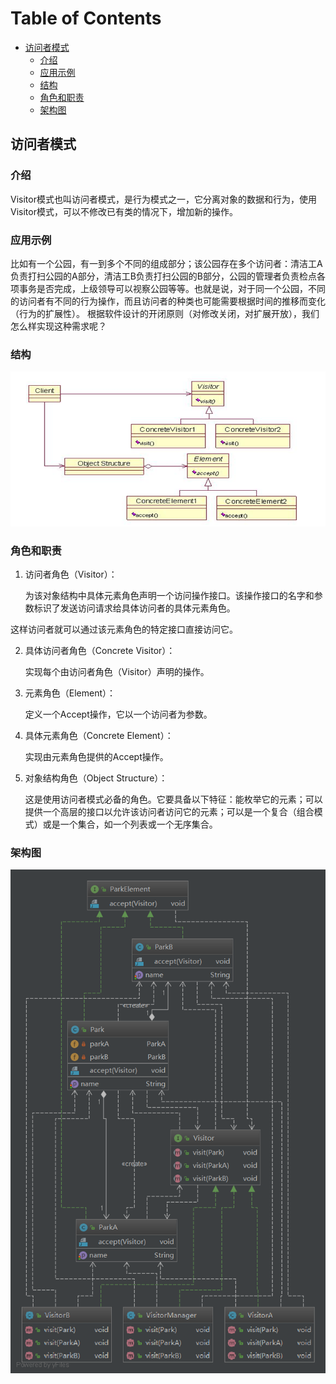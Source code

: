 # Table of Contents

  * [访问者模式](#访问者模式)
    * [介绍](#介绍)
    * [应用示例](#应用示例)
    * [结构](#结构)
    * [角色和职责](#角色和职责)
    * [架构图](#架构图)


## 访问者模式

### 介绍

   Visitor模式也叫访问者模式，是行为模式之一，它分离对象的数据和行为，使用Visitor模式，可以不修改已有类的情况下，增加新的操作。

### 应用示例

​    比如有一个公园，有一到多个不同的组成部分；该公园存在多个访问者：清洁工A负责打扫公园的A部分，清洁工B负责打扫公园的B部分，公园的管理者负责检点各项事务是否完成，上级领导可以视察公园等等。也就是说，对于同一个公园，不同的访问者有不同的行为操作，而且访问者的种类也可能需要根据时间的推移而变化（行为的扩展性）。
 根据软件设计的开闭原则（对修改关闭，对扩展开放），我们怎么样实现这种需求呢？

### 结构

![1565812696792](assets/1565812696792.png)



### 角色和职责

1.  访问者角色（Visitor）：

    为该对象结构中具体元素角色声明一个访问操作接口。该操作接口的名字和参数标识了发送访问请求给具体访问者的具体元素角色。

   这样访问者就可以通过该元素角色的特定接口直接访问它。 

2. 具体访问者角色（Concrete Visitor）：

   实现每个由访问者角色（Visitor）声明的操作。 

3. 元素角色（Element）：

   定义一个Accept操作，它以一个访问者为参数。 

4. 具体元素角色（Concrete Element）：

   实现由元素角色提供的Accept操作。 

5. 对象结构角色（Object Structure）：

   这是使用访问者模式必备的角色。它要具备以下特征：能枚举它的元素；可以提供一个高层的接口以允许该访问者访问它的元素；可以是一个复合（组合模式）或是一个集合，如一个列表或一个无序集合。 



### 架构图

![1565813112672](assets/1565813112672.png)
